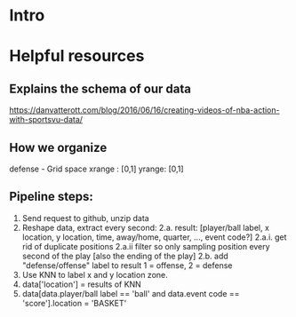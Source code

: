 
# Intro

# Helpful resources

## Explains the schema of our data
https://danvatterott.com/blog/2016/06/16/creating-videos-of-nba-action-with-sportsvu-data/

## How we organize

defense - Grid space xrange : [0,1] yrange: [0,1]


## Pipeline steps:

1. Send request to github, unzip data
2. Reshape data, extract every second:
2.a. result: [player/ball label, x location, y location, time, away/home, quarter, ..., event code?]
2.a.i. get rid of duplicate positions
2.a.ii filter so only sampling position every second of the play [also the ending of the play]
2.b. add "defense/offense" label to result 1 = offense, 2 = defense
3. Use KNN to label x and y location zone.
4. data['location'] = results of KNN
5. data[data.player/ball label == 'ball' and data.event code == 'score'].location = 'BASKET'
